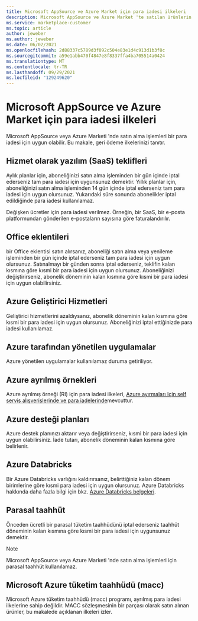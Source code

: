 ```yaml
---
title: Microsoft AppSource ve Azure Market için para iadesi ilkeleri
description: Microsoft AppSource ve Azure Market 'te satılan ürünlerin para iadesi ilkeleri hakkında bilgi edinin.
ms.service: marketplace-customer
ms.topic: article
author: jeweber
ms.author: jeweber
ms.date: 06/02/2021
ms.openlocfilehash: 2d88337c5789d3f092c504e83e1d4c913d1b3f8c
ms.sourcegitcommit: a59e1abb470f4847e8f8337ffa4ba705514a0424
ms.translationtype: MT
ms.contentlocale: tr-TR
ms.lasthandoff: 09/29/2021
ms.locfileid: "129249620"
---
```

# <a name="refund-policies-for-microsoft-appsource-and-azure-marketplace"></a>Microsoft AppSource ve Azure Market için para iadesi ilkeleri

Microsoft AppSource veya Azure Marketi 'nde satın alma işlemleri bir para iadesi için uygun olabilir. Bu makale, geri ödeme ilkelerinizi tanıtır.

## <a name="software-as-a-service-saas-offers"></a>Hizmet olarak yazılım (SaaS) teklifleri

Aylık planlar için, aboneliğinizi satın alma işleminden bir gün içinde iptal ederseniz tam para iadesi için uygunsunuz demektir. Yıllık planlar için, aboneliğinizi satın alma işleminden 14 gün içinde iptal ederseniz tam para iadesi için uygun olursunuz. Yukarıdaki süre sonunda abonelikler iptal edildiğinde para iadesi kullanılamaz.

Değişken ücretler için para iadesi verilmez. Örneğin, bir SaaS, bir e-posta platformundan gönderilen e-postaların sayısına göre faturalandırılır.

## <a name="office-add-ins"></a>Office eklentileri

bir Office eklentisi satın alırsanız, aboneliği satın alma veya yenileme işleminden bir gün içinde iptal ederseniz tam para iadesi için uygun olursunuz. Satınalmayı bir günden sonra iptal ederseniz, teklifin kalan kısmına göre kısmi bir para iadesi için uygun olursunuz. Aboneliğinizi değiştirirseniz, abonelik döneminin kalan kısmına göre kısmi bir para iadesi için uygun olabilirsiniz.

## <a name="azure-developer-services"></a>Azure Geliştirici Hizmetleri

Geliştirici hizmetlerini azaldıysanız, abonelik döneminin kalan kısmına göre kısmi bir para iadesi için uygun olursunuz. Aboneliğinizi iptal ettiğinizde para iadesi kullanılamaz.

## <a name="azure-managed-applications"></a>Azure tarafından yönetilen uygulamalar

Azure yönetilen uygulamalar kullanılamaz duruma getiriliyor.

## <a name="azure-reserved-instances"></a>Azure ayrılmış örnekleri

Azure ayrılmış örneği (RI) için para iadesi ilkeleri, [Azure ayırmaları Için self servis alışverişlerinde ve para iadelerinde](/azure/cost-management-billing/reservations/exchange-and-refund-azure-reservations)mevcuttur.

## <a name="azure-support-plans"></a>Azure desteği planları

Azure destek planınızı aktarır veya değiştirirseniz, kısmi bir para iadesi için uygun olabilirsiniz. İade tutarı, abonelik döneminin kalan kısmına göre belirlenir.

## <a name="azure-databricks"></a>Azure Databricks

Bir Azure Databricks varlığını kaldırırsanız, belirttiğiniz kalan dönem birimlerine göre kısmi para iadesi için uygun olursunuz. Azure Databricks hakkında daha fazla bilgi için bkz. [Azure Databricks belgeleri](/azure/databricks).

## <a name="monetary-commitment"></a>Parasal taahhüt

Önceden ücretli bir parasal tüketim taahhüdünü iptal ederseniz taahhüt döneminin kalan kısmına göre kısmi bir para iadesi için uygunsunuz demektir.

> [!NOTE]
> Microsoft AppSource veya Azure Marketi 'nde satın alma işlemleri için parasal taahhüt kullanılamaz.

## <a name="microsoft-azure-consumption-commitment-macc"></a>Microsoft Azure tüketim taahhüdü (macc)

Microsoft Azure tüketim taahhüdü (macc) programı, ayrılmış para iadesi ilkelerine sahip değildir. MACC sözleşmesinin bir parçası olarak satın alınan ürünler, bu makalede açıklanan ilkeleri izler.

